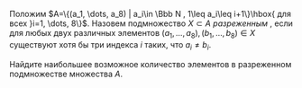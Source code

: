Положим $A=\{(a_1, \dots, a_8) | a_i\in \Bbb N , 1\leq a_i\leq i+1\}\hbox{ для 
всех }i=1, \dots, 8\}$. Назовем подмножество $X\subset A$  <i> разреженным </i> , 
если для любых двух различных элементов $(a_1, \dots, a_8), 
(b_1, \dots, b_8)\in X$ существуют хотя бы три индекса $i$ таких, 
что $a_i\ne b_i$. 

   Найдите наибольшее возможное количество элементов в разреженном 
подмножестве множества $A$.